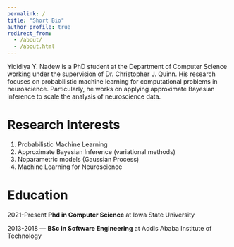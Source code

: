 ```yaml
---
permalink: /
title: "Short Bio"
author_profile: true
redirect_from: 
  - /about/
  - /about.html
---
```


Yididiya Y. Nadew is a PhD student at the Department of Computer Science working under the supervision of Dr. Christopher J. Quinn. His research focuses on probabilistic machine learning for computational problems in neuroscience. Particularly, he works on applying approximate Bayesian inference to scale the analysis of neuroscience data.


Research Interests
======
1. Probabilistic Machine Learning 
2. Approximate Bayesian Inference (variational methods) 
3. Noparametric models (Gaussian Process)
4. Machine Learning for Neuroscience 
  
Education
======
2021-Present **Phd in Computer Science** at Iowa State University 

2013-2018 — **BSc in Software Engineering** at Addis Ababa Institute of Technology

